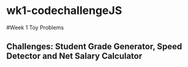 # wk1-codechallengeJS
#Week 1 Toy Problems
## Challenges:  Student Grade Generator,  Speed Detector and Net Salary Calculator 

